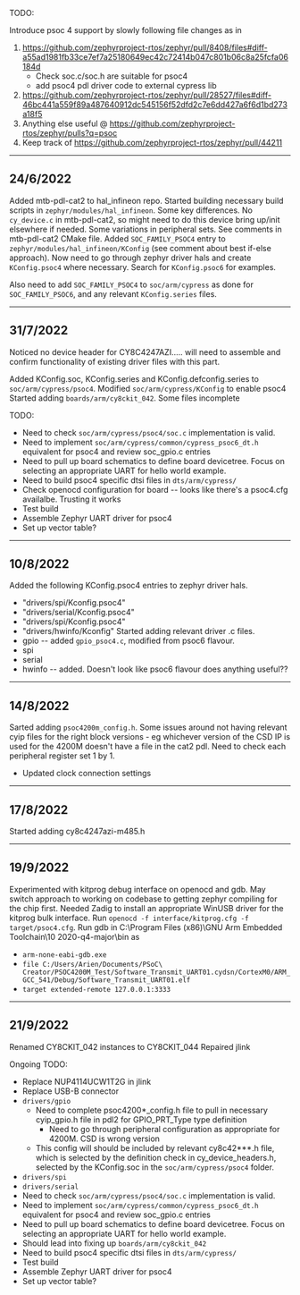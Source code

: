 TODO:

Introduce psoc 4 support by slowly following file changes as in
1. https://github.com/zephyrproject-rtos/zephyr/pull/8408/files#diff-a55ad1981fb33ce7ef7a25180649ec42c72414b047c801b06c8a25fcfa06184d
    * Check soc.c/soc.h are suitable for psoc4
    * add psoc4 pdl driver code to external cypress lib
2. https://github.com/zephyrproject-rtos/zephyr/pull/28527/files#diff-46bc441a559f89a487640912dc545156f52dfd2c7e6dd427a6f6d1bd273a18f5
3. Anything else useful @ https://github.com/zephyrproject-rtos/zephyr/pulls?q=psoc
4. Keep track of https://github.com/zephyrproject-rtos/zephyr/pull/44211


----------------------------------------
24/6/2022
----------------------------------------
Added mtb-pdl-cat2 to hal_infineon repo. Started building necessary build scripts in `zephyr/modules/hal_infineon`.
Some key differences. No `cy_device.c` in mtb-pdl-cat2, so might need to do this device bring up/init elsewhere if needed.
Some variations in peripheral sets. See comments in mtb-pdl-cat2 CMake file.
Added `SOC_FAMILY_PSOC4` entry to  `zephyr/modules/hal_infineon/KConfig` (see comment about best if-else approach). Now need to go through zephyr driver hals and create `KConfig.psoc4` where necessary.
Search for `KConfig.psoc6` for examples.

Also need to add `SOC_FAMILY_PSOC4` to `soc/arm/cypress` as done for `SOC_FAMILY_PSOC6`, and any relevant `KConfig.series` files.


----------------------------------------
31/7/2022
----------------------------------------
Noticed no device header for CY8C4247AZI..... will need to assemble and confirm functionality of existing driver files with this part.

Added KConfig.soc, KConfig.series and KConfig.defconfig.series to `soc/arm/cypress/psoc4`.
Modified `soc/arm/cypress/KConfig` to enable psoc4
Started adding `boards/arm/cy8ckit_042`. Some files incomplete

TODO:
  * Need to check `soc/arm/cypress/psoc4/soc.c` implementation is valid.
  * Need to implement `soc/arm/cypress/common/cypress_psoc6_dt.h` equivalent for psoc4 and review soc_gpio.c entries
  * Need to pull up board schematics to define board devicetree. Focus on selecting an appropriate UART for hello world example.
  * Need to build psoc4 specific dtsi files in `dts/arm/cypress/`
  * Check openocd configuration for board -- looks like there's a psoc4.cfg availalbe. Trusting it works
  * Test build
  * Assemble Zephyr UART driver for psoc4
  * Set up vector table?



-----------------------------------------
10/8/2022
-----------------------------------------
Added the following KConfig.psoc4 entries to zephyr driver hals.
  * "drivers/spi/Kconfig.psoc4"
  * "drivers/serial/Kconfig.psoc4"
  * "drivers/spi/Kconfig.psoc4"
  * "drivers/hwinfo/Kconfig"
Started adding relevant driver .c files.
  * gpio -- added `gpio_psoc4.c`, modified from psoc6 flavour.
  * spi
  * serial
  * hwinfo -- added. Doesn't look like psoc6 flavour does anything useful??

-----------------------------------------
14/8/2022
-----------------------------------------
Sarted adding `psoc4200m_config.h`. Some issues around not having relevant cyip files for the right block versions - eg whichever version of the CSD IP is used for the 4200M doesn't have a file in the cat2 pdl. Need to check each peripheral register set 1 by 1.
  * Updated clock connection settings

-----------------------------------------
17/8/2022
-----------------------------------------
Started adding cy8c4247azi-m485.h


-----------------------------------------
19/9/2022
-----------------------------------------
Experimented with kitprog debug interface on openocd and gdb. May switch approach to working on codebase to getting zephyr compiling for the chip first.
Needed Zadig to install an appropriate WinUSB driver for the kitprog bulk interface.
Run `openocd -f interface/kitprog.cfg -f target/psoc4.cfg`.
Run gdb in C:\Program Files (x86)\GNU Arm Embedded Toolchain\10 2020-q4-major\bin as
* `arm-none-eabi-gdb.exe`
* `file C:/Users/Arien/Documents/PSoC\ Creator/PSOC4200M_Test/Software_Transmit_UART01.cydsn/CortexM0/ARM_GCC_541/Debug/Software_Transmit_UART01.elf`
* `target extended-remote 127.0.0.1:3333`

-----------------------------------------
21/9/2022
-----------------------------------------
Renamed CY8CKIT_042 instances to CY8CKIT_044
Repaired jlink


Ongoing TODO:
  * Replace NUP4114UCW1T2G in jlink
  * Replace USB-B connector
  * `drivers/gpio`
    * Need to complete psoc4200*_config.h file to pull in necessary cyip_gpio.h file in pdl2 for GPIO_PRT_Type type definition
      * Need to go through peripheral configuration as appropriate for 4200M. CSD is wrong version
    * This config will should be included by relevant cy8c42***.h file, which is selected by the definition check in cy_device_headers.h, selected by the KConfig.soc in the `soc/arm/cypress/psoc4` folder.
  * `drivers/spi`
  * `drivers/serial`
  * Need to check `soc/arm/cypress/psoc4/soc.c` implementation is valid.
  * Need to implement `soc/arm/cypress/common/cypress_psoc6_dt.h` equivalent for psoc4 and review soc_gpio.c entries
  * Need to pull up board schematics to define board devicetree. Focus on selecting an appropriate UART for hello world example.
  * Should lead into fixing up `boards/arm/cy8ckit_042`
  * Need to build psoc4 specific dtsi files in `dts/arm/cypress/`
  * Test build
  * Assemble Zephyr UART driver for psoc4
  * Set up vector table?
